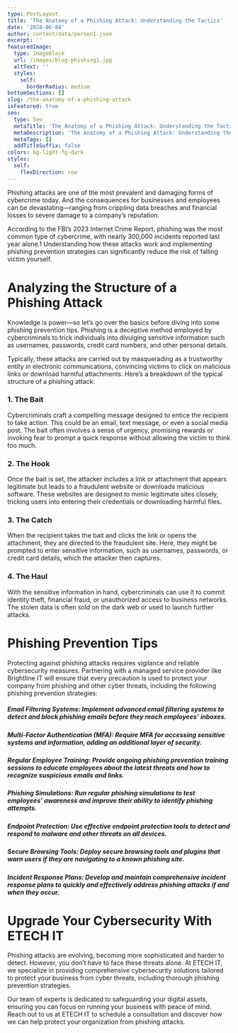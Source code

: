 ```yaml
---
type: PostLayout
title: 'The Anatomy of a Phishing Attack: Understanding the Tactics'
date: '2024-06-04'
author: content/data/person1.json
excerpt: ''
featuredImage:
  type: ImageBlock
  url: /images/blog-phishing1.jpg
  altText: ''
  styles:
    self:
      borderRadius: medium
bottomSections: []
slug: /the-anatomy-of-a-phishing-attack
isFeatured: true
seo:
  type: Seo
  metaTitle: 'The Anatomy of a Phishing Attack: Understanding the Tactics'
  metaDescription: 'The Anatomy of a Phishing Attack: Understanding the Tactics'
  metaTags: []
  addTitleSuffix: false
colors: bg-light-fg-dark
styles:
  self:
    flexDirection: row
---
```

Phishing attacks are one of the most prevalent and damaging forms of cybercrime today. And the consequences for businesses and employees can be devastating—ranging from crippling data breaches and financial losses to severe damage to a company’s reputation.

According to the FBI’s 2023 Internet Crime Report, phishing was the most common type of cybercrime, with nearly 300,000 incidents reported last year alone.1 Understanding how these attacks work and implementing phishing prevention strategies can significantly reduce the risk of falling victim yourself.

# Analyzing the Structure of a Phishing Attack

Knowledge is power—so let’s go over the basics before diving into some phishing prevention tips. Phishing is a deceptive method employed by cybercriminals to trick individuals into divulging sensitive information such as usernames, passwords, credit card numbers, and other personal details.

Typically, these attacks are carried out by masquerading as a trustworthy entity in electronic communications, convincing victims to click on malicious links or download harmful attachments. Here’s a breakdown of the typical structure of a phishing attack:

### 1. The Bait

Cybercriminals craft a compelling message designed to entice the recipient to take action. This could be an email, text message, or even a social media post. The bait often involves a sense of urgency, promising rewards or invoking fear to prompt a quick response without allowing the victim to think too much.

### 2. The Hook

Once the bait is set, the attacker includes a link or attachment that appears legitimate but leads to a fraudulent website or downloads malicious software. These websites are designed to mimic legitimate sites closely, tricking users into entering their credentials or downloading harmful files.

### 3. The Catch

When the recipient takes the bait and clicks the link or opens the attachment, they are directed to the fraudulent site. Here, they might be prompted to enter sensitive information, such as usernames, passwords, or credit card details, which the attacker then captures.

### 4. The Haul

With the sensitive information in hand, cybercriminals can use it to commit identity theft, financial fraud, or unauthorized access to business networks. The stolen data is often sold on the dark web or used to launch further attacks.

# Phishing Prevention Tips

Protecting against phishing attacks requires vigilance and reliable cybersecurity measures. Partnering with a managed service provider like Brightline IT will ensure that every precaution is used to protect your company from phishing and other cyber threats, including the following phishing prevention strategies:

##### Email Filtering Systems: Implement advanced email filtering systems to detect and block phishing emails before they reach employees’ inboxes.

##### Multi-Factor Authentication (MFA): Require MFA for accessing sensitive systems and information, adding an additional layer of security.

##### Regular Employee Training: Provide ongoing phishing prevention training sessions to educate employees about the latest threats and how to recognize suspicious emails and links.

##### Phishing Simulations: Run regular phishing simulations to test employees’ awareness and improve their ability to identify phishing attempts.

##### Endpoint Protection: Use effective endpoint protection tools to detect and respond to malware and other threats on all devices.

##### Secure Browsing Tools: Deploy secure browsing tools and plugins that warn users if they are navigating to a known phishing site.

##### Incident Response Plans: Develop and maintain comprehensive incident response plans to quickly and effectively address phishing attacks if and when they occur.

# Upgrade Your Cybersecurity With ETECH IT

Phishing attacks are evolving, becoming more sophisticated and harder to detect. However, you don’t have to face these threats alone. At ETECH IT, we specialize in providing comprehensive cybersecurity solutions tailored to protect your business from cyber threats, including thorough phishing prevention strategies.

Our team of experts is dedicated to safeguarding your digital assets, ensuring you can focus on running your business with peace of mind. Reach out to us at ETECH IT to schedule a consultation and discover how we can help protect your organization from phishing attacks.
